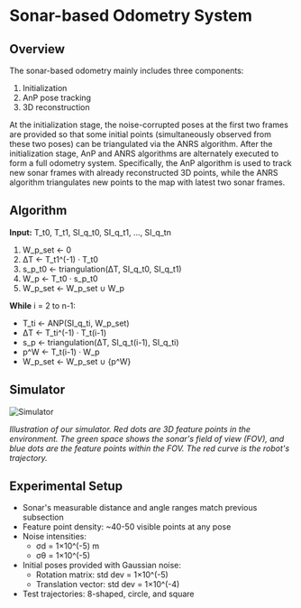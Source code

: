 # Sonar-based Odometry System

## Overview
The sonar-based odometry mainly includes three components:
1. Initialization 
2. AnP pose tracking
3. 3D reconstruction

At the initialization stage, the noise-corrupted poses at the first two frames are provided so that some initial points (simultaneously observed from these two poses) can be triangulated via the ANRS algorithm. After the initialization stage, AnP and ANRS algorithms are alternately executed to form a full odometry system. Specifically, the AnP algorithm is used to track new sonar frames with already reconstructed 3D points, while the ANRS algorithm triangulates new points to the map with latest two sonar frames.

## Algorithm

**Input:** T_t0, T_t1, SI_q_t0, SI_q_t1, ..., SI_q_tn

1. W_p_set ← 0 
2. ΔT ← T_t1^(-1) · T_t0
3. s_p_t0 ← triangulation(ΔT, SI_q_t0, SI_q_t1)
4. W_p ← T_t0 · s_p_t0
5. W_p_set ← W_p_set ∪ W_p

**While** i = 2 to n-1:
- T_ti ← ANP(SI_q_ti, W_p_set)
- ΔT ← T_ti^(-1) · T_t(i-1)
- s_p ← triangulation(ΔT, SI_q_t(i-1), SI_q_ti)
- p^W ← T_t(i-1) · W_p
- W_p_set ← W_p_set ∪ {p^W}

## Simulator
![Simulator](figures/simulator.jpg)

*Illustration of our simulator. Red dots are 3D feature points in the environment. The green space shows the sonar's field of view (FOV), and blue dots are the feature points within the FOV. The red curve is the robot's trajectory.*

## Experimental Setup
- Sonar's measurable distance and angle ranges match previous subsection
- Feature point density: ~40-50 visible points at any pose
- Noise intensities: 
  - σd = 1×10^(-5) m
  - σθ = 1×10^(-5)
- Initial poses provided with Gaussian noise:
  - Rotation matrix: std dev = 1×10^(-5)
  - Translation vector: std dev = 1×10^(-4)
- Test trajectories: 8-shaped, circle, and square
